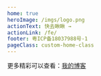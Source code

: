 ```yaml
---
home: true
heroImage: /imgs/logo.png
actionText: 快去瞅瞅 →
actionLink: /fe/
footer: 粤ICP备18037988号-1
pageClass: custom-home-class
---
```


更多精彩可以查看：[我的博客](https://blog.shenfq.com/)
